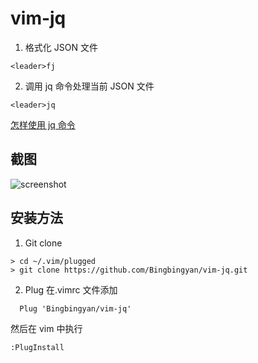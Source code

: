 # vim-jq
1. 格式化 JSON 文件
```
<leader>fj
```
2. 调用 jq 命令处理当前 JSON 文件
```
<leader>jq
```

[怎样使用 jq 命令](https://stedolan.github.io/jq/tutorial/)

## 截图
![screenshot](screenshot/QQ20180412-233330-HD.gif)

## 安装方法
1. Git clone
```shell
> cd ~/.vim/plugged
> git clone https://github.com/Bingbingyan/vim-jq.git
```
2. Plug
在.vimrc 文件添加
```vim
  Plug 'Bingbingyan/vim-jq'
```
然后在 vim 中执行
```
:PlugInstall
```


